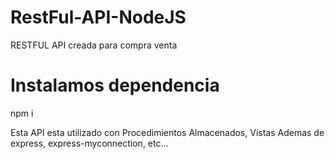 # RestFul-API-NodeJS
RESTFUL API creada para compra venta

# Instalamos dependencia
npm i

Esta API esta utilizado con Procedimientos Almacenados, Vistas
Ademas de express, express-myconnection, etc...

